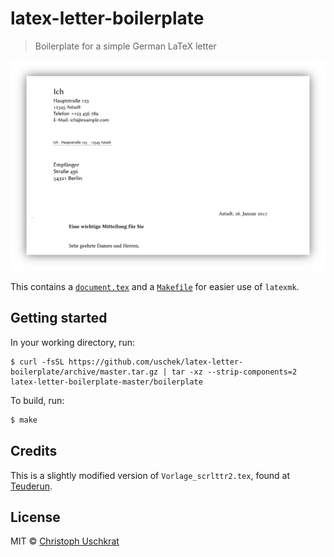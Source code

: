 # latex-letter-boilerplate

> Boilerplate for a simple German LaTeX letter

![preview](preview.png)

This contains a [`document.tex`](boilerplate/document.tex) and a [`Makefile`](boilerplate/Makefile) for easier use of `latexmk`.


## Getting started

In your working directory, run:

```
$ curl -fsSL https://github.com/uschek/latex-letter-boilerplate/archive/master.tar.gz | tar -xz --strip-components=2 latex-letter-boilerplate-master/boilerplate
```

To build, run:

```sh
$ make
```


## Credits

This is a slightly modified version of `Vorlage_scrlttr2.tex`, found at [Teuderun](https://www.teuderun.de/latex/vorlagen-downloads/vorlagen-latex/).


## License

MIT © [Christoph Uschkrat](https://c.uschkrat.com)
